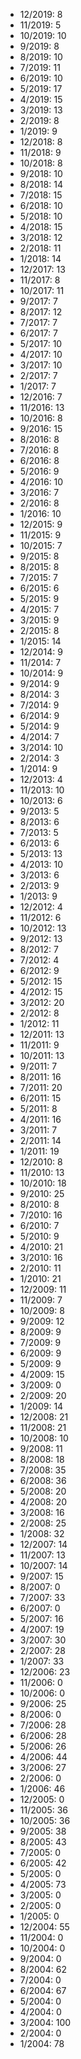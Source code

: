 *  12/2019: 8
*  11/2019: 5
*  10/2019: 10
*  9/2019: 8
*  8/2019: 10
*  7/2019: 11
*  6/2019: 10
*  5/2019: 17
*  4/2019: 15
*  3/2019: 13
*  2/2019: 8
*  1/2019: 9
*  12/2018: 8
*  11/2018: 9
*  10/2018: 8
*  9/2018: 10
*  8/2018: 14
*  7/2018: 15
*  6/2018: 10
*  5/2018: 10
*  4/2018: 15
*  3/2018: 12
*  2/2018: 11
*  1/2018: 14
*  12/2017: 13
*  11/2017: 8
*  10/2017: 11
*  9/2017: 7
*  8/2017: 12
*  7/2017: 7
*  6/2017: 7
*  5/2017: 10
*  4/2017: 10
*  3/2017: 10
*  2/2017: 7
*  1/2017: 7
*  12/2016: 7
*  11/2016: 13
*  10/2016: 8
*  9/2016: 15
*  8/2016: 8
*  7/2016: 8
*  6/2016: 8
*  5/2016: 9
*  4/2016: 10
*  3/2016: 7
*  2/2016: 8
*  1/2016: 10
*  12/2015: 9
*  11/2015: 9
*  10/2015: 7
*  9/2015: 8
*  8/2015: 8
*  7/2015: 7
*  6/2015: 6
*  5/2015: 9
*  4/2015: 7
*  3/2015: 9
*  2/2015: 8
*  1/2015: 14
*  12/2014: 9
*  11/2014: 7
*  10/2014: 9
*  9/2014: 9
*  8/2014: 3
*  7/2014: 9
*  6/2014: 9
*  5/2014: 9
*  4/2014: 7
*  3/2014: 10
*  2/2014: 3
*  1/2014: 9
*  12/2013: 4
*  11/2013: 10
*  10/2013: 6
*  9/2013: 5
*  8/2013: 6
*  7/2013: 5
*  6/2013: 6
*  5/2013: 13
*  4/2013: 10
*  3/2013: 6
*  2/2013: 9
*  1/2013: 9
*  12/2012: 4
*  11/2012: 6
*  10/2012: 13
*  9/2012: 13
*  8/2012: 7
*  7/2012: 4
*  6/2012: 9
*  5/2012: 15
*  4/2012: 15
*  3/2012: 20
*  2/2012: 8
*  1/2012: 11
*  12/2011: 13
*  11/2011: 9
*  10/2011: 13
*  9/2011: 7
*  8/2011: 16
*  7/2011: 20
*  6/2011: 15
*  5/2011: 8
*  4/2011: 16
*  3/2011: 7
*  2/2011: 14
*  1/2011: 19
*  12/2010: 8
*  11/2010: 13
*  10/2010: 18
*  9/2010: 25
*  8/2010: 8
*  7/2010: 16
*  6/2010: 7
*  5/2010: 9
*  4/2010: 21
*  3/2010: 16
*  2/2010: 11
*  1/2010: 21
*  12/2009: 11
*  11/2009: 7
*  10/2009: 8
*  9/2009: 12
*  8/2009: 9
*  7/2009: 9
*  6/2009: 9
*  5/2009: 9
*  4/2009: 15
*  3/2009: 0
*  2/2009: 20
*  1/2009: 14
*  12/2008: 21
*  11/2008: 21
*  10/2008: 10
*  9/2008: 11
*  8/2008: 18
*  7/2008: 35
*  6/2008: 36
*  5/2008: 20
*  4/2008: 20
*  3/2008: 16
*  2/2008: 25
*  1/2008: 32
*  12/2007: 14
*  11/2007: 13
*  10/2007: 14
*  9/2007: 15
*  8/2007: 0
*  7/2007: 33
*  6/2007: 0
*  5/2007: 16
*  4/2007: 19
*  3/2007: 30
*  2/2007: 28
*  1/2007: 33
*  12/2006: 23
*  11/2006: 0
*  10/2006: 0
*  9/2006: 25
*  8/2006: 0
*  7/2006: 28
*  6/2006: 28
*  5/2006: 26
*  4/2006: 44
*  3/2006: 27
*  2/2006: 0
*  1/2006: 46
*  12/2005: 0
*  11/2005: 36
*  10/2005: 36
*  9/2005: 38
*  8/2005: 43
*  7/2005: 0
*  6/2005: 42
*  5/2005: 0
*  4/2005: 73
*  3/2005: 0
*  2/2005: 0
*  1/2005: 0
*  12/2004: 55
*  11/2004: 0
*  10/2004: 0
*  9/2004: 0
*  8/2004: 62
*  7/2004: 0
*  6/2004: 67
*  5/2004: 0
*  4/2004: 0
*  3/2004: 100
*  2/2004: 0
*  1/2004: 78